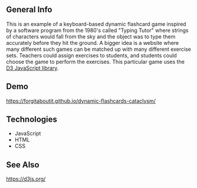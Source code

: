 ## General Info
This is an example of a keyboard-based dynamic flashcard game inspired by a software program from the 1980's called "Typing Tutor" where strings of characters would fall from the sky and the object was to type them accurately before they hit the ground. A bigger idea is a website where many different such games can be matched up with many different exercise sets. Teachers could assign exercises to students, and students could choose the game to perform the exercises. This particular game uses the [D3 JavaScript library](https://d3js.org/).
	
## Demo
https://forgitaboutit.github.io/dynamic-flashcards-cataclysm/

## Technologies
* JavaScript
* HTML
* CSS

## See Also
https://d3js.org/
